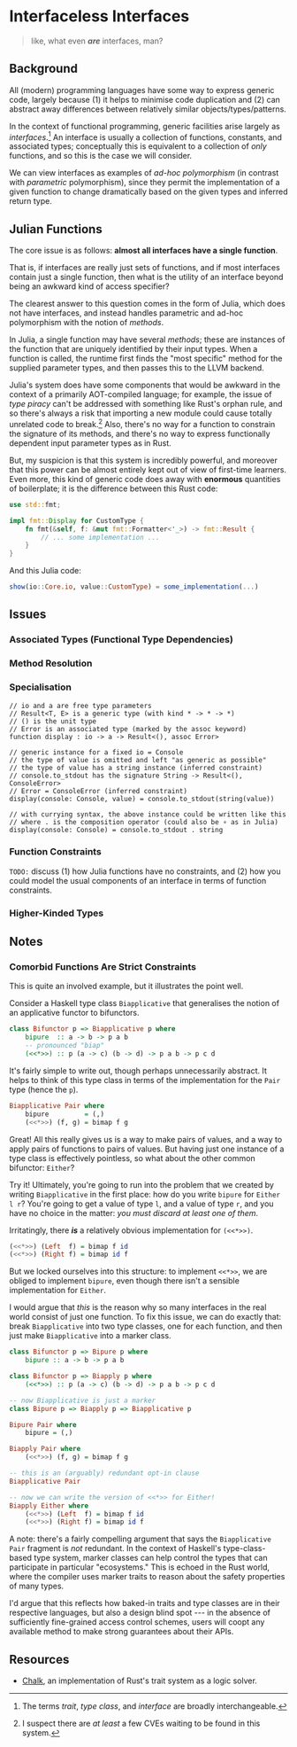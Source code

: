 # Interfaceless Interfaces
> like, what even ***are*** interfaces, man?

## Background
All (modern) programming languages have some way to express generic code, largely because (1) it helps to minimise code duplication and (2) can abstract away differences between relatively similar objects/types/patterns.

In the context of functional programming, generic facilities arise largely as _interfaces_.[^1] An interface is usually a collection of functions, constants, and associated types; conceptually this is equivalent to a collection of _only_ functions, and so this is the case we will consider.

We can view interfaces as examples of _ad-hoc polymorphism_ (in contrast with _parametric_ polymorphism), since they permit the implementation of a given function to change dramatically based on the given types and inferred return type.

## Julian Functions
The core issue is as follows: **almost all interfaces have a single function**.

That is, if interfaces are really just sets of functions, and if most interfaces contain just a single function, then what is the utility of an interface beyond being an awkward kind of access specifier?

The clearest answer to this question comes in the form of Julia, which does not have interfaces, and instead handles parametric and ad-hoc polymorphism with the notion of _methods_.

In Julia, a single function may have several _methods_; these are instances of the function that are uniquely identified by their input types. When a function is called, the runtime first finds the "most specific" method for the supplied parameter types, and then passes this to the LLVM backend.

Julia's system does have some components that would be awkward in the context of a primarily AOT-compiled language; for example, the issue of _type piracy_ can't be addressed with something like Rust's orphan rule, and so there's always a risk that importing a new module could cause totally unrelated code to break.[^2] Also, there's no way for a function to constrain the signature of its methods, and there's no way to express functionally dependent input parameter types as in Rust.

But, my suspicion is that this system is incredibly powerful, and moreover that this power can be almost entirely kept out of view of first-time learners. Even more, this kind of generic code does away with **enormous** quantities of boilerplate; it is the difference between this Rust code:

```rust
use std::fmt;

impl fmt::Display for CustomType {
    fn fmt(&self, f: &mut fmt::Formatter<'_>) -> fmt::Result {
        // ... some implementation ...
    }
}
```

And this Julia code:

```julia
show(io::Core.io, value::CustomType) = some_implementation(...)
```

## Issues
### Associated Types (Functional Type Dependencies)
### Method Resolution
### Specialisation
```
// io and a are free type parameters
// Result<T, E> is a generic type (with kind * -> * -> *)
// () is the unit type
// Error is an associated type (marked by the assoc keyword)
function display : io -> a -> Result<(), assoc Error>

// generic instance for a fixed io = Console
// the type of value is omitted and left "as generic as possible"
// the type of value has a string instance (inferred constraint)
// console.to_stdout has the signature String -> Result<(), ConsoleError>
// Error = ConsoleError (inferred constraint)
display(console: Console, value) = console.to_stdout(string(value))

// with currying syntax, the above instance could be written like this
// where . is the composition operator (could also be ∘ as in Julia)
display(console: Console) = console.to_stdout . string
```
### Function Constraints
`TODO:` discuss (1) how Julia functions have no constraints, and (2) how you could model the usual components of an interface in terms of function constraints.

### Higher-Kinded Types

## Notes
### Comorbid Functions Are Strict Constraints
This is quite an involved example, but it illustrates the point well.

Consider a Haskell type class `Biapplicative` that generalises the notion of an applicative functor to bifunctors.

```haskell
class Bifunctor p => Biapplicative p where
    bipure  :: a -> b -> p a b
    -- pronounced "biap"
    (<<*>>) :: p (a -> c) (b -> d) -> p a b -> p c d
```

It's fairly simple to write out, though perhaps unnecessarily abstract. It helps to think of this type class in terms of the implementation for the `Pair` type (hence the `p`).

```haskell
Biapplicative Pair where
    bipure         = (,)
    (<<*>>) (f, g) = bimap f g
```

Great! All this really gives us is a way to make pairs of values, and a way to apply pairs of functions to pairs of values. But having just one instance of a type class is effectively pointless, so what about the other common bifunctor: `Either`?

Try it! Ultimately, you're going to run into the problem that we created by writing `Biapplicative` in the first place: how do you write `bipure` for `Either l r`? You're going to get a value of type `l`, and a value of type `r`, and you have no choice in the matter: *you must discard at least one of them*.

Irritatingly, there ***is*** a relatively obvious implementation for `(<<*>>)`.

```haskell
(<<*>>) (Left  f) = bimap f id
(<<*>>) (Right f) = bimap id f
```

But we locked ourselves into this structure: to implement `<<*>>`, we are obliged to implement `bipure`, even though there isn't a sensible implementation for `Either`.

I would argue that *this* is the reason why so many interfaces in the real world consist of just one function. To fix this issue, we can do exactly that: break `Biapplicative` into two type classes, one for each function, and then just make `Biapplicative` into a marker class.

```haskell
class Bifunctor p => Bipure p where
    bipure :: a -> b -> p a b

class Bifunctor p => Biapply p where
    (<<*>>) :: p (a -> c) (b -> d) -> p a b -> p c d

-- now Biapplicative is just a marker
class Bipure p => Biapply p => Biapplicative p

Bipure Pair where
    bipure = (,)

Biapply Pair where
    (<<*>>) (f, g) = bimap f g

-- this is an (arguably) redundant opt-in clause
Biapplicative Pair

-- now we can write the version of <<*>> for Either!
Biapply Either where
    (<<*>>) (Left  f) = bimap f id
    (<<*>>) (Right f) = bimap id f
```

A note: there's a fairly compelling argument that says the `Biapplicative Pair` fragment is *not* redundant. In the context of Haskell's type-class-based type system, marker classes can help control the types that can participate in particular "ecosystems." This is echoed in the Rust world, where the compiler uses marker traits to reason about the safety properties of many types.

I'd argue that this reflects how baked-in traits and type classes are in their respective languages, but also a design blind spot --- in the absence of sufficiently fine-grained access control schemes, users will coopt any available method to make strong guarantees about their APIs.

## Resources
- [Chalk](https://rust-lang.github.io/chalk/book/), an implementation of Rust's trait system as a logic solver.


[^1]: The terms _trait_, _type class_, and _interface_ are broadly interchangeable.
[^2]: I suspect there are _at least_ a few CVEs waiting to be found in this system.
